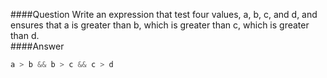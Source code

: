####Question
Write an expression that test four values, a, b, c, and d, and ensures that a is greater than b, which is greater than c, which is greater than d.  
####Answer  
```cpp
a > b && b > c && c > d
```
